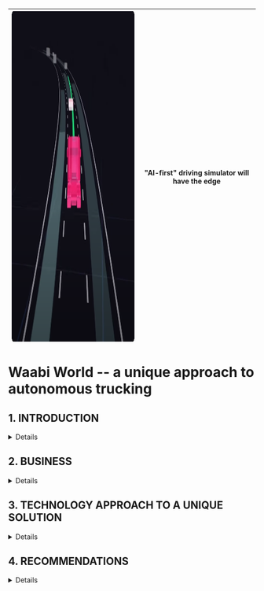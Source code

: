 | <img src="images/Simulation-Centric.webp" width="384" height="672"> | **"AI-first" driving simulator will have the edge** |
| :-- | :---: |

# Waabi World -- a unique approach to autonomous trucking

## 1.  INTRODUCTION
<details>

> Waabi was founded in 2021 by Raquel Urtasun bringing a 20 year career
> in AI and 10 years of experience building self-driving solutions to
> build on the vision of an autonomous vehicle. ([Team -- Waabi](https://waabi.ai/team/))
>
> The idea for Waabi emerged from Urtasun\'s extensive experience in AI
> and her desire to address the challenges in the autonomous vehicle
> industry, particularly in trucking. Her background at Uber\'s Advanced
> Technology Group and her focus on safety and efficiency in autonomous
> systems played a crucial role in shaping Waabi\'s mission. ([Waabi, the rare autonomous vehicle startup with a woman CEO, raises \$83.5 million - The Verge](https://www.theverge.com/2021/6/8/22522824/waabi-raquel-urtasun-autonomous-vehicle-startup-stealth-funding))
>
> There is interest in the concept Waabi is bringing to the autonomous
> vehicle approach successfully landing \$200 million in capital to
> design, develop, and test the flagship product Waabi World by 2025. ([Waabi Raises \$200M USD to Launch Fully Driverless Trucks in 2025 -- Waabi](https://waabi.ai/waabi-series-b-announcement/))

</details>

## 2.  BUSINESS

<details>

> Waabi World is aligned to address the following challenges: [\'AI first\' approach to self-driving cars with Waabi World I Cassie (trustcassie.com)](https://trustcassie.com/resources/blog/ai-first-approach-to-self-driving-cars/)

-   shortage of truck drivers

-   require significant amount of power to execute

-   unpredictability of driving

> Waabi\'s primary customers are logistics companies, freight carriers,
> and delivery services companies. The market for autonomous trucking is
> substantial, driven by the increasing demand for efficient and
> reliable freight solutions amid a growing driver shortage.
>

<img src="images/autonomous-truck-market-2023-2032.jpg" width="576" height="288">

> Image reference: [Autonomous Truck Market Size & Share \| Industry Report, 2032 (gminsights.com)](https://www.gminsights.com/industry-analysis/autonomous-truck-market)

</details>

## 3.  TECHNOLOGY APPROACH TO A UNIQUE SOLUTION

<details>

> Waabi\'s innovative use of generative AI allows for human-like
> reasoning significantly reducing the need for extensive data model
> training and related compute resources. This approach enables faster
> and lower costs of development compared to other companies in the
> industry [Waabi Raises \$200M USD to Launch Fully Driverless Trucks in 2025 -- Waabi](https://waabi.ai/waabi-series-b-announcement/).
>
> Waabi employs a proprietary end-to-end AI system capable of reasoning
> and generalizing to new situations. Additionally, it utilizes Waabi
> World, an advanced simulation platform that minimizes the need for
> on-road testing, thereby enhancing safety and scalability. ([Waabi -- The next generation of self-driving technology starts here.](https://waabi.ai/))

</details>

## 4.  RECOMMENDATIONS

<details>

> Waabi could consider expanding its offerings to include a fleet
> management system that integrates real-time data analytics and
> predictive maintenance for autonomous trucks.
>
> This service would enhance operational efficiency for logistics
> companies by providing insights into vehicle performance and
> optimizing routes, thereby reducing downtime and costs.
>
> The proposed fleet management system would leverage IoT sensors,
> advanced data analytics, and machine learning algorithms to monitor
> vehicle health and performance in real-time.
>
> These technologies are suitable as they align with Waabi\'s existing
> expertise in AI and simulation, allowing for seamless integration and
> enhanced value for customers in the logistics sector.
>
> **NOTE:** Recommendations were created with the assistance of GPT 4o
> Mini

</details>